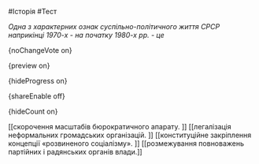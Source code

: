 #Історія #Тест

*Одна з характерних ознак суспільно-політичного життя СРСР наприкінці 1970-х - на початку 1980-х рр. - це*

{noChangeVote on}

{preview on}

{hideProgress on}

{shareEnable off}

{hideCount on}

[[скорочення масштабів бюрократичного апарату. ]]
[[легалізація неформальних громадських організацій. ]]
[[конституційне закріплення концепції «розвиненого соціалізму». ]]
[[розмежування повноважень партійних і радянських органів влади.]]
